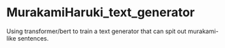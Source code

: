 # MurakamiHaruki_text_generator
Using transformer/bert to train a text generator that can spit out murakami-like sentences.
